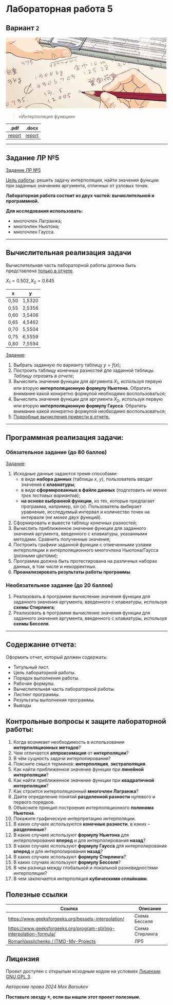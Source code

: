 # Лабораторная работа 5

## Вариант `2`

<img alt="tears" src="https://github.com/maxbarsukov/itmo/blob/master/.docs/tears.gif" height="220">

> «Интерполяция функции»

|.pdf|.docx|
|-|-|
| [report](./docs/report.pdf) | [report](./docs/report.docx) |

---

## Задание ЛР №5

<u>[Задание ЛР №5](../../задания/Задание%20ЛР№5.pdf)</u>

<u>Цель работы</u>: решить задачу интерполяции, найти значения функции при заданных значениях аргумента, отличных от узловых точек.

**Лабораторная работа состоит из двух частей: вычислительной и программной.**

**Для исследования использовать:**
- многочлен Лагранжа;
- многочлен Ньютона;
- многочлен Гаусса.

---

## Вычислительная реализация задачи

Вычислительная часть лабораторной работы должна быть представлена <u>только в отчете</u>.

$X_1 = 0.502, X_2 = 0.645$

| x | y |
| ---- | ------ |
| 0,50 | 1,5320 |
| 0,55 | 2,5356 |
| 0,60 | 3,5406 |
| 0,65 | 4,5462 |
| 0,70 | 5,5504 |
| 0,75 | 6,5559 |
| 0,80 | 7,5594 |

<u>Задание</u>:

1. Выбрать заданную по варианту таблицу $y = f(x)$;
2. Построить таблицу конечных разностей для заданной таблицы. _Таблицу отразить в отчете_;
3. Вычислить значения функции для аргумента $X_1$, используя первую или вторую **интерполяционную формулу Ньютона**. Обратить внимание какой конкретно формулой необходимо воспользоваться;
4. Вычислить значения функции для аргумента $X_2$, используя первую или вторую **интерполяционную формулу Гаусса**. Обратить внимание какой конкретно формулой необходимо воспользоваться;
5. <u>Подробные вычисления привести в отчете.</u>

---

## Программная реализация задачи:

### Обязательное задание (до 80 баллов)

<u>Задание</u>:

1. Исходные данные задаются тремя способами:
    - в виде **набора данных** (таблицы $x$, $y$), пользователь вводит значения **с клавиатуры**;
    - в виде **сформированных в файле данных** (*подготовить не менее трех тестовых вариантов*);
    - **на основе выбранной функции**, из тех, которые предлагает программа, например, $\sin(x)$. Пользователь выбирает уравнение, исследуемый интервал и количество точек на интервале (*не менее двух функций*).
2. Сформировать и вывести таблицу конечных разностей;
3. Вычислить приближенное значение функции для заданного значения аргумента, введенного с клавиатуры, указанными методами. Сравнить полученные значения;
4. Построить графики заданной функции с отмеченными узлами интерполяции и интерполяционного многочлена Ньютона/Гаусса (*разными цветами*);
5. Программа должна быть протестирована на различных наборах данных, в том числе и некорректных.
6. **Проанализировать результаты работы программы**.

### Необязательное задание (до 20 баллов)

1. Реализовать в программе вычисление значения функции для заданного значения аргумента, введенного с клавиатуры, используя **схемы Стирлинга**;
2. Реализовать в программе вычисление значения функции для заданного значения аргумента, введенного с клавиатуры, используя **схемы Бесселя**.

---

## Содержание отчета:

Оформить отчет, который должен содержать:

- Титульный лист.
- Цель лабораторной работы.
- Порядок выполнения работы.
- Рабочие формулы.
- Вычислительная часть лабораторной работы.
- Листинг программы.
- Результаты выполнения программы.
- Выводы

## Контрольные вопросы к защите лабораторной работы:

1. Когда возникает необходимость в использовании **интерполяционных методов**?
2. Чем отличается **аппроксимация** от **интерполяции**?
3. В чём сущность задачи интерполирования?
4. Поясните смысл терминов: **интерполяция**, **экстраполяция**.
5. Как найти приближенное значение функции при **линейной интерполяции**?
6. Как найти приближенное значение функции при **квадратичной интерполяции**?
7. Как строится интерполяционный **многочлен Лагранжа**?
8. Дайте определение понятий **разделенной разности** нулевого и первого порядков.
9. Объясните принцип построения интерполяционного **полинома Ньютона**.
10. Покажите графическую интерпретацию интерполяции.
11. В каких случаях используются **конечные разности**, в каких – **разделенные**?
12. В каких случаях используют **формулу Ньютона** для интерполирования **вперед** и для интерполирования **назад**?
13. В каких случаях используют **формулу Гаусса** для интерполирования **вперед** и для интерполирования **назад**?
14. В каких случаях используют **формулу Стирлинга**?
15. В каких случаях используют **формулу Бесселя**?
16. В чем разница между глобальной и локальной разновидностями интерполяции?
17. В чем заключается интерполяция **кубическими сплайнами**.

## Полезные ссылки

| Ссылка | Описание |
| --- | --- |
| https://www.geeksforgeeks.org/bessels-interpolation/ | Схема Бесселя |
| https://www.geeksforgeeks.org/program-stirling-interpolation-formula/ | Схема Стирлинга |
| [RomanVassilchenko / ITMO-My-Projects](https://github.com/RomanVassilchenko/ITMO-My-Projects/blob/main/Year-2/ComputationalMathematics%2C%20%D0%92%D1%8B%D1%87%D0%9C%D0%B0%D1%82%2C%20%D0%92%D1%8B%D1%87%D0%B8%D1%81%D0%BB%D0%B8%D1%82%D0%B5%D0%BB%D1%8C%D0%BD%D0%B0%D1%8F%20%D0%BC%D0%B0%D1%82%D0%B5%D0%BC%D0%B0%D1%82%D0%B8%D0%BA%D0%B0/lab5/main.py) | ЛР5 |

## Лицензия

Проект доступен с открытым исходным кодом на условиях [Лицензии GNU GPL 3](https://opensource.org/license/gpl-3-0/).

*Авторские права 2024 Max Barsukov*

**Поставьте звезду :star:, если вы нашли этот проект полезным.**
